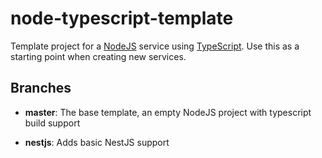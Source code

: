 # node-typescript-template
Template project for a [NodeJS](https://nodejs.org/) service using [TypeScript](https://www.typescriptlang.org/).  Use this as a starting point when creating new services.

## Branches

- **master**: The base template, an empty NodeJS project with typescript build support

- **nestjs**: Adds basic NestJS support

